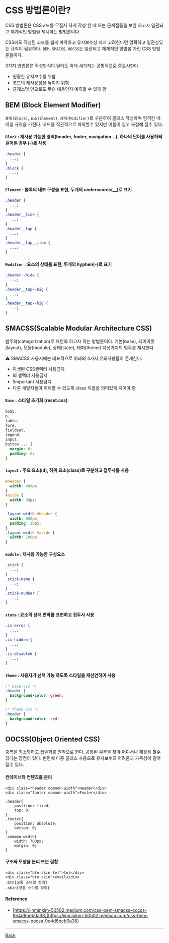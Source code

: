 # CSS 방법론이란?

CSS 방법론은 CSS코드를 무질서 하게 작성 할 때 오는 문제점들을 보완 하고자 일관되고 체계적인 방법을 제시하는 방법론이다.

CSS에도 작성된 코드를 쉽게 파악하고 유지보수성 까지 고려한다면 명확하고 일관성있는 규칙이 필요하다. `BEM`, `SMACSS`, `OOCSS`는 일관되고 체계적인 방법을 가진 CSS 방법론들이다.

3가지 방법론은 작성방식이 달라도 아래 세가지는 공통적으로 중요시한다.

- 원활한 유지보수를 위함
- 코드의 재사용성을 높이기 위함
- 클래스명 만으로도 무슨 내용인지 예측할 수 있게 함

## BEM (Block Element Modifier)

`블록(Block)`, `요소(Element)`, `상태(Modifier)`로 구분하여 클래스 작성하며 엄격한 네이밍 규칙을 가진다. 코드를 직관적으로 파악할수 있지만 이름이 길고 복잡해 질수 있다.

#### `Block` : 재사용 가능한 영역(header, footer, navigation…), 하나의 단어를 사용하되 길어질 경우 (-)를 사용

```css
.header {
  ...;
}
.block {
  ...;
}
```

#### `Element` : 블록의 내부 구성을 표현, 두개의 underscores(\_\_)로 표기

```css
.header {
  ...;
}
.header__link {
  ...;
}
.header__tap {
  ...;
}
.header__tap__item {
  ...;
}
```

#### `Modifier` : 요소의 상태를 표현, 두개의 hyphen(-)로 표기

```css
.header--hide {
  ...;
}
.header__tap--big {
  ...;
}
.header__tap--big {
  ...;
}
```

## SMACSS(Scalable Modular Architecture CSS)

범주화(categorization)로 패턴화 하고자 하는 방법론이다. 기본(base), 레이아웃(layout), 모듈(module), 상태(state), 테마(theme) 다섯가지의 범주를 제시한다.

⚠ SMACSS 사용시에는 대표적으로 아래의 4가지 유의사항들이 존재한다.

- 파생된 CSS셀렉터 사용금지
- Id 셀렉터 사용금지
- !Important 사용금지
- 다른 개발자들이 이해할 수 있도록 class 이름을 의미있게 지어야 함

#### `Base` : 스타일 초기화 (reset.css)

```css
body,
p,
table,
form,
fieldset,
legend,
input,
button ... {
  margin: 0;
  padding: 0;
}
```

#### `layout` : 주요 요소(id), 하위 요소(class)로 구분하고 접두사를 사용

```css
#header {
  width: 400px;
}
#aside {
  width: 30px;
}

.layout-width #header {
  width: 600px;
  padding: 10px;
}
.layout-width #aside {
  width: 100px;
}
```

#### `module` : 재사용 가능한 구성요소

```css
.stick {
  ...;
}
.stick-name {
  ...;
}
.stick-number {
  ...;
}
```

#### `state` : 요소의 상태 변화를 표현하고 접두사 사용

```css
.is-error {
  ...;
}
.is-hidden {
  ...;
}
.is-disabled {
  ...;
}
```

#### `theme` : 사용자가 선택 가능 하도록 스타일을 재선언하여 사용

```css
/* base.css */
.header {
  background-color: green;
}

/* theme.css */
.header {
  background-color: red;
}
```

## OOCSS(Object Oriented CSS)

중복을 최소화하고 캡슐화를 원칙으로 한다. 공통된 부분을 찾아 어디서나 재활용 할수 있다는 장점이 있다. 반면에 다중 클래스 사용으로 유지보수의 어려움과 가독성이 떨어질수 있다.

#### 컨테이너와 컨텐츠를 분리

```
<div class="header common-width">Header</div>
<div class="footer common-width">Footer</div>

.header{
    position: fixed;
    top: 0;
}
.footer{
    position: absolute;
    bottom: 0;
}
.common-width{
    width: 700px;
    margin: 0;
}
```

#### 구조와 모양을 분리 또는 결합

```
<div class="btn skin tel">tel</div>
<div class="btn skin">email</div>
.btn{공통 스타일 정의}
.skin{공통 스타일 정의}
```

#### Reference

- [https://jinminkim-50502.medium.com/css-bem-smacss-oocss-9e4d6beb0a38](https://jinminkim-50502.medium.com/css-bem-smacss-oocss-9e4d6beb0a38)

---

[Back](../README.md)
